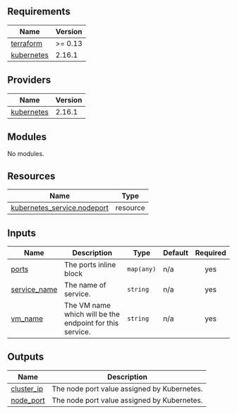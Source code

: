 <!-- BEGIN_TF_DOCS -->
## Requirements

| Name | Version |
|------|---------|
| <a name="requirement_terraform"></a> [terraform](#requirement\_terraform) | >= 0.13 |
| <a name="requirement_kubernetes"></a> [kubernetes](#requirement\_kubernetes) | 2.16.1 |

## Providers

| Name | Version |
|------|---------|
| <a name="provider_kubernetes"></a> [kubernetes](#provider\_kubernetes) | 2.16.1 |

## Modules

No modules.

## Resources

| Name | Type |
|------|------|
| [kubernetes_service.nodeport](https://registry.terraform.io/providers/hashicorp/kubernetes/2.16.1/docs/resources/service) | resource |

## Inputs

| Name | Description | Type | Default | Required |
|------|-------------|------|---------|:--------:|
| <a name="input_ports"></a> [ports](#input\_ports) | The ports inline block | `map(any)` | n/a | yes |
| <a name="input_service_name"></a> [service\_name](#input\_service\_name) | The name of service. | `string` | n/a | yes |
| <a name="input_vm_name"></a> [vm\_name](#input\_vm\_name) | The VM name which will be the endpoint for this service. | `string` | n/a | yes |

## Outputs

| Name | Description |
|------|-------------|
| <a name="output_cluster_ip"></a> [cluster\_ip](#output\_cluster\_ip) | The node port value assigned by Kubernetes. |
| <a name="output_node_port"></a> [node\_port](#output\_node\_port) | The node port value assigned by Kubernetes. |
<!-- END_TF_DOCS -->
